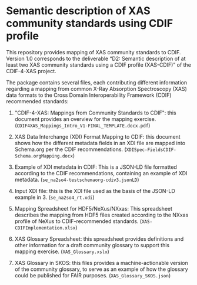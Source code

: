 # Semantic description of XAS community standards using CDIF profile

This repository provides mapping of XAS community standards to CDIF.
Version 1.0 corresponds to the deliverable “D2: Semantic description
of at least two XAS community standards using a CDIF profile
(XAS-CDIF)” of the CDIF-4-XAS project.

The package contains several files, each contributing different
information regarding a mapping from common X-Ray Absorption
Spectroscopy (XAS) data formats to the Cross Domain Interoperability
Framework (CDIF) recommended standards:

1. "CDIF-4-XAS: Mappings from Community Standards to CDIF": this
   document provides an overview for the mapping exercise.
   (`CDIF4XAS_Mappings_Intro_V1-FINAL_TEMPLATE.docx.pdf`)

2. XAS Data Interchange (XDI) Format Mapping to CDIF: this document
   shows how the different metadata fields in an XDI file are mapped
   into Schema.org per the CDIF recommendations.
   (`XDISpec-FieldsCDIF-Schema.orgMapping.docx`)

3. Example of XDI metadata in CDIF: This is a JSON-LD file formatted
   according to the CDIF recommendations, containing an example of XDI
   metadata.  (`se_na2so4-testschemaorg-cdiv3.jsonLD`)

4. Input XDI file: this is the XDI file used as the basis of the
   JSON-LD example in 3.  (`se_na2so4_rt.xdi`)

5. Mapping Spreadsheet for HDF5/NeXus/NXxas: This spreadsheet
   describes the mapping from HDF5 files created according to the
   NXxas profile of NeXus to CDIF-recommended standards.
   (`XAS-CDIFImplementation.xlsx`)

6. XAS Glossary Spreadsheet: this spreadsheet provides definitions and
   other information for a draft community glossary to support this
   mapping exercise.  (`XAS_Glossary.xslx`)

7. XAS Glossary in SKOS: this files provides a machine-actionable
   version of the community glossary, to serve as an example of how
   the glossary could be published for FAIR purposes.
   (`XAS_Glossary_SKOS.json`)
